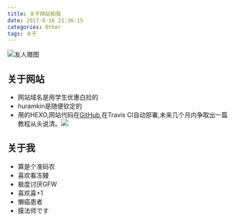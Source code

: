 ```yaml
---
title: 关于网站和我
date: 2017-8-16 21:36:15
categories: Other
tags: 关于
---
```

![友人赠图](http://oun0eb8i2.bkt.clouddn.com/malisa%20%E6%98%9F.jpg)

## 关于网站

- 网站域名是用学生优惠白捡的
- huramkin是随便钦定的
- 用的HEXO,网站代码在[GitHub](https://github.com/Huramkin/Huramkin.github.io),在Travis CI自动部署,未来几个月内争取出一篇教程从头说清。![](http://oun0eb8i2.bkt.clouddn.com/%7D6T%7BUP[7KF~6ZC[XDCBT339.jpg)

## 关于我

- 算是个准码农
- 喜欢看冻鳗
- 极度讨厌GFW
- 喜欢喜+1
- 懒癌患者
- 膜法师です
